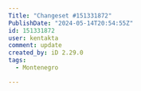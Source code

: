 ```yaml
---
Title: "Changeset #151331872"
PublishDate: "2024-05-14T20:54:55Z"
id: 151331872
user: kentakta
comment: update
created_by: iD 2.29.0
tags:
  - Montenegro

---
```

